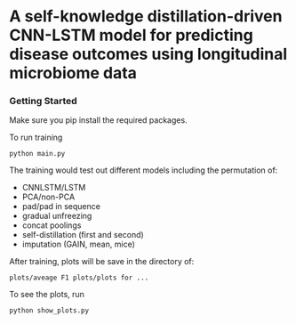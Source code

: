 # A self-knowledge distillation-driven CNN-LSTM model for predicting disease outcomes using longitudinal microbiome data 


### Getting Started
Make sure you pip install the required packages.

To run training
```
python main.py
```

The training would test out different models including the permutation of:
- CNNLSTM/LSTM
- PCA/non-PCA
- pad/pad in sequence
- gradual unfreezing
- concat poolings
- self-distillation (first and second)
- imputation (GAIN, mean, mice)


After training, plots will be save in the directory of:
```
plots/aveage F1 plots/plots for ...
```

To see the plots, run
```
python show_plots.py
```






